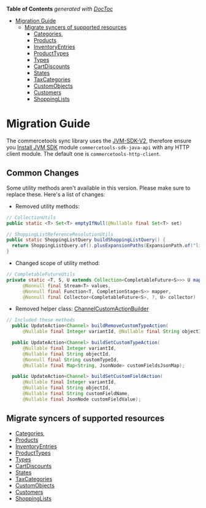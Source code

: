 <!-- START doctoc generated TOC please keep comment here to allow auto update -->
<!-- DON'T EDIT THIS SECTION, INSTEAD RE-RUN doctoc TO UPDATE -->
**Table of Contents**  *generated with [DocToc](https://github.com/thlorenz/doctoc)*

- [Migration Guide](#migration-guide)
  - [Migrate syncers of supported resources](#migrate-syncers-of-supported-resources)
    - [Categories](/docs/usage/CATEGORY_SYNC.md#migration-guide), 
    - [Products](/docs/usage/PRODUCT_SYNC.md#migration-guide)
    - [InventoryEntries](/docs/usage/INVENTORY_SYNC.md#migration-guide)
    - [ProductTypes](/docs/usage/PRODUCT_TYPE_SYNC.md#migration-guide)
    - [Types](/docs/usage/TYPE_SYNC.md#migration-guide)
    - [CartDiscounts](/docs/usage/CART_DISCOUNT_SYNC.md#migration-guide)
    - [States](/docs/usage/STATE_SYNC.md#migration-guide)
    - [TaxCategories](/docs/usage/TAX_CATEGORY_SYNC.md#migration-guide)
    - [CustomObjects](/docs/usage/CUSTOM_OBJECT_SYNC.md#migration-guide)
    - [Customers](/docs/usage/CUSTOMER_SYNC.md#migration-guide)
    - [ShoppingLists](/docs/usage/SHOPPING_LIST_SYNC.md#migration-guide)
<!-- END doctoc generated TOC please keep comment here to allow auto update -->

# Migration Guide

The commercetools sync library uses the [JVM-SDK-V2](http://commercetools.github.io/commercetools-sdk-java-v2), therefore ensure you [Install JVM SDK](https://docs.commercetools.com/sdk/java-sdk-getting-started#install-the-java-sdk) module `commercetools-sdk-java-api` with
any HTTP client module. The default one is `commercetools-http-client`.

## Common Changes

Some utility methods aren't available in this version. Please make sure to replace these. Here's a list of changes:

- Removed utility methods:
```java 
// CollectionUtils
public static <T> Set<T> emptyIfNull(@Nullable final Set<T> set)
```
```java
// ShoppingListReferenceResolutionUtils
public static ShoppingListQuery buildShoppingListQuery() {
  return ShoppingListQuery.of().plusExpansionPaths(ExpansionPath.of("lineItems[*].variant"));
}
```
- Changed scope of utility method:
```java
// CompletableFutureUtils
private static <T, S, U extends Collection<CompletableFuture<S>>> U mapValuesToFutures(
      @Nonnull final Stream<T> values,
      @Nonnull final Function<T, CompletionStage<S>> mapper,
      @Nonnull final Collector<CompletableFuture<S>, ?, U> collector)
```
- Removed helper class:
[ChannelCustomActionBuilder](https://github.com/commercetools/commercetools-sync-java/blob/v1.0.0-M14/src/main/java/com/commercetools/sync/channels/helpers/ChannelCustomActionBuilder.java)
```java
// Included these methods
  public UpdateAction<Channel> buildRemoveCustomTypeAction(
      @Nullable final Integer variantId, @Nullable final String objectId);

  public UpdateAction<Channel> buildSetCustomTypeAction(
      @Nullable final Integer variantId,
      @Nullable final String objectId,
      @Nonnull final String customTypeId,
      @Nullable final Map<String, JsonNode> customFieldsJsonMap);

  public UpdateAction<Channel> buildSetCustomFieldAction(
      @Nullable final Integer variantId,
      @Nullable final String objectId,
      @Nullable final String customFieldName,
      @Nullable final JsonNode customFieldValue);
```
## Migrate syncers of supported resources

- [Categories](/docs/usage/CATEGORY_SYNC.md#migration-guide), 
- [Products](/docs/usage/PRODUCT_SYNC.md#migration-guide)
- [InventoryEntries](/docs/usage/INVENTORY_SYNC.md#migration-guide)
- [ProductTypes](/docs/usage/PRODUCT_TYPE_SYNC.md#migration-guide)
- [Types](/docs/usage/TYPE_SYNC.md#migration-guide)
- [CartDiscounts](/docs/usage/CART_DISCOUNT_SYNC.md#migration-guide)
- [States](/docs/usage/STATE_SYNC.md#migration-guide)
- [TaxCategories](/docs/usage/TAX_CATEGORY_SYNC.md#migration-guide)
- [CustomObjects](/docs/usage/CUSTOM_OBJECT_SYNC.md#migration-guide)
- [Customers](/docs/usage/CUSTOMER_SYNC.md#migration-guide)
- [ShoppingLists](/docs/usage/SHOPPING_LIST_SYNC.md#migration-guide)


 
